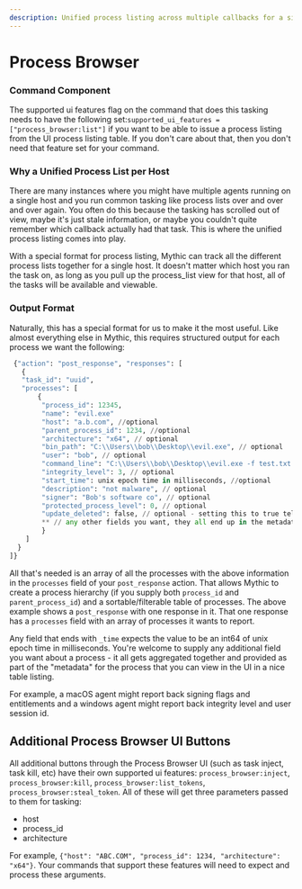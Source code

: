 ```yaml
---
description: Unified process listing across multiple callbacks for a single host
---
```


# Process Browser

### Command Component

The supported ui features flag on the command that does this tasking needs to have the following set:`supported_ui_features = ["process_browser:list"]` if you want to be able to issue a process listing from the UI process listing table. If you don't care about that, then you don't need that feature set for your command.

### Why a Unified Process List per Host

There are many instances where you might have multiple agents running on a single host and you run common tasking like process lists over and over and over again. You often do this because the tasking has scrolled out of view, maybe it's just stale information, or maybe you couldn't quite remember which callback actually had that task. This is where the unified process listing comes into play.

With a special format for process listing, Mythic can track all the different process lists together for a single host. It doesn't matter which host you ran the task on, as long as you pull up the process\_list view for that host, all of the tasks will be available and viewable.

### Output Format

Naturally, this has a special format for us to make it the most useful. Like almost everything else in Mythic, this requires structured output for each process we want the following:

```python
 {"action": "post_response", "responses": [
   {
   "task_id": "uuid",
   "processes": [
       {
        "process_id": 12345, 
        "name": "evil.exe"
        "host": "a.b.com", //optional
        "parent_process_id": 1234, //optional
        "architecture": "x64", // optional
        "bin_path": "C:\\Users\\bob\\Desktop\\evil.exe", // optional
        "user": "bob", // optional
        "command_line": "C:\\Users\\bob\\Desktop\\evil.exe -f test.txt -thread 12", // optional
        "integrity_level": 3, // optional 
        "start_time": unix epoch time in milliseconds, //optional
        "description": "not malware", // optional
        "signer": "Bob's software co", // optional
        "protected_process_level": 0, // optional
        "update_deleted": false, // optional - setting this to true tells Mythic to mark any process not returned in this process array as deleted
        ** // any other fields you want, they all end up in the metadata field within the database
        } 
    ]
  }
]}
```

All that's needed is an array of all the processes with the above information in the `processes` field of your `post_response` action. That allows Mythic to create a process hierarchy (if you supply both `process_id` and `parent_process_id`) and a sortable/filterable table of processes. The above example shows a `post_response` with one response in it. That one response has a `processes` field with an array of processes it wants to report.&#x20;

Any field that ends with `_time` expects the value to be an int64 of unix epoch time in milliseconds. You're welcome to supply any additional field you want about a process - it all gets aggregated together and provided as part of the "metadata" for the process that you can view in the UI in a nice table listing.

For example, a macOS agent might report back signing flags and entitlements and a windows agent might report back integrity level and user session id.

## Additional Process Browser UI Buttons

All additional buttons through the Process Browser UI (such as task inject, task kill, etc) have their own supported ui features: `process_browser:inject`, `process_browser:kill`, `process_browser:list_tokens`, `process_browser:steal_token`. All of these will get three parameters passed to them for tasking:

* host
* process\_id
* architecture

For example, `{"host": "ABC.COM", "process_id": 1234, "architecture": "x64"}`. Your commands that support these features will need to expect and process these arguments.
